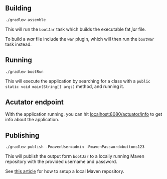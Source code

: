 ## Building

`./gradlew assemble`

This will run the `bootJar` task which builds the executable fat *jar* file.

To build a *war* file include the `war` plugin, which will then run the `bootWar` task instead.

## Running

`./gradlew bootRun`

This will execute the application by searching for a class with a `public static void main(String[] args)` method, and running it.

## Acutator endpoint

With the application running, you can hit [localhost:8080/actuator/info](http://localhost:8080/actuator/info) to get
info about the application.

## Publishing

`./gradlew publish -PmavenUser=admin -PmavenPassword=buttons123`

This will publish the output form `bootJar` to a locally running Maven repository with the provided username and password.

See [this article](https://tomgregory.com/how-to-secure-your-gradle-credentials-in-jenkins/) for how to setup a local Maven repository.